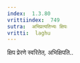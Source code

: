 ```yaml
---
index:  1.3.80
vrittiindex:  749
sutra:  अभिप्रत्यतिभ्यः क्षिपः
vritti:  laghu 
---
```


क्षिप प्रेरणे स्वरितेत्. अभिक्षिपति..

